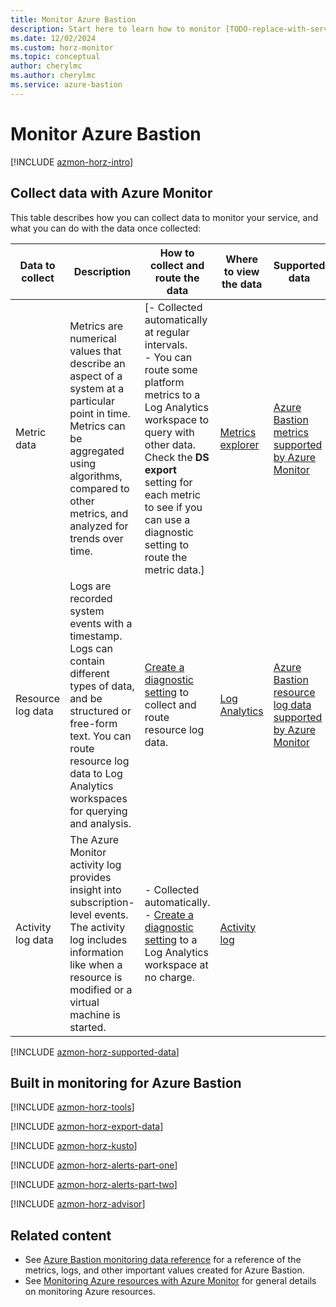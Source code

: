 ```yaml
---
title: Monitor Azure Bastion
description: Start here to learn how to monitor [TODO-replace-with-service-name].
ms.date: 12/02/2024
ms.custom: horz-monitor
ms.topic: conceptual
author: cherylmc
ms.author: cherylmc
ms.service: azure-bastion
---
```


<!-- 
According to the Content Pattern guidelines all comments must be removed before publication!!!
IMPORTANT 
To make this template easier to use, first:
1. Search and replace [TODO-replace-with-service-name] with the official name of your service.
2. Search and replace [TODO-replace-with-service-filename] with the service name to use in GitHub filenames.-->

<!-- VERSION 4.0 November 2024
For background about this template, see https://review.learn.microsoft.com/en-us/help/contribute/contribute-monitoring?branch=main -->

<!-- All sections are required unless otherwise noted. Add service-specific information after the includes.
Your service should have the following two articles:
1. The overview monitoring article (based on this template)
   - Title: "Monitor [TODO-replace-with-service-name]"
   - TOC title: "Monitor"
   - Filename: "monitor-[TODO-replace-with-service-filename].md"
2. A reference article that lists all the metrics and logs for your service (based on the template data-reference-template.md).
   - Title: "[TODO-replace-with-service-name] monitoring data reference"
   - TOC title: "Monitoring data reference"
   - Filename: "monitor-[TODO-replace-with-service-filename]-reference.md".
-->

# Monitor  Azure Bastion

<!-- Intro -->
[!INCLUDE [azmon-horz-intro](~/reusable-content/ce-skilling/azure/includes/azure-monitor/horizontals/azmon-horz-intro.md)]
 
## Collect data with Azure Monitor 

This table describes how you can collect data to monitor your service, and what you can do with the data once collected:

|Data to collect|Description|How to collect and route the data|Where to view the data|Supported data|
|---------|---------|---------|---------|---------|
|Metric data|Metrics are numerical values that describe an aspect of a system at a particular point in time. Metrics can be aggregated using algorithms, compared to other metrics, and analyzed for trends over time.|[- Collected automatically at regular intervals.</br> - You can route some platform metrics to a Log Analytics workspace to query with other data. Check the **DS export** setting for each metric to see if you can use a diagnostic setting to route the metric data.]|[Metrics explorer](/azure/azure-monitor/essentials/metrics-getting-started)| [Azure Bastion metrics supported by Azure Monitor](/azure/bastion/monitor-bastion-reference#metrics)|
|Resource log data|Logs are recorded system events with a timestamp. Logs can contain different types of data, and be structured or free-form text. You can route resource log data to Log Analytics workspaces for querying and analysis.|[Create a diagnostic setting](/azure/azure-monitor/essentials/create-diagnostic-settings) to collect and route resource log data.| [Log Analytics](/azure/azure-monitor/learn/quick-create-workspace)|[Azure Bastion resource log data supported by Azure Monitor](/azure/bastion/monitor-bastion-reference#resource-logs)  |
|Activity log data|The Azure Monitor activity log provides insight into subscription-level events. The activity log includes information like when a resource is modified or a virtual machine is started.|- Collected automatically.</br> - [Create a diagnostic setting](/azure/azure-monitor/essentials/create-diagnostic-settings) to a Log Analytics workspace at no charge.|[Activity log](/azure/azure-monitor/essentials/activity-log)|  |

[!INCLUDE [azmon-horz-supported-data](~/reusable-content/ce-skilling/azure/includes/azure-monitor-horizontals/azmon-horz-supported-data.md)]

## Built in monitoring for Azure Bastion

<!-- Add any monitoring mechanisms build in to your service here. -->

<!--## Use Azure Monitor tools to analyze the data-->
[!INCLUDE [azmon-horz-tools](~/reusable-content/ce-skilling/azure/includes/azure-monitor-horizontals/azmon-horz-tools.md)]

<!--## Export Azure Monitor data -->
[!INCLUDE [azmon-horz-export-data](~/reusable-content/ce-skilling/azure/includes/azure-monitor-horizontals/azmon-horz-export-data.md)]

<!--## Use Kusto queries to analyze log data -->
[!INCLUDE [azmon-horz-kusto](~/reusable-content/ce-skilling/azure/includes/azure-monitor-horizontals/azmon-horz-kusto.md)]

<!-- ## Use Azure Monitor alerts to notify you of issues -->
[!INCLUDE [azmon-horz-alerts-part-one](~/reusable-content/ce-skilling/azure/includes/azure-monitor-horizontals/azmon-horz-alerts-part-one.md)]

<!-- Add any recommended alert rules here. -->


[!INCLUDE [azmon-horz-alerts-part-two](~/reusable-content/ce-skilling/azure/includes/azure-monitor-horizontals/azmon-horz-alerts-part-two.md)]

<!-- ## Get personalized recommendations using Azure Advisor -->
[!INCLUDE [azmon-horz-advisor](~/reusable-content/ce-skilling/azure/includes/azure-monitor-horizontals/azmon-horz-advisor.md)]

## Related content

- See [Azure Bastion monitoring data reference](monitor-bastion-reference.md) for a reference of the metrics, logs, and other important values created for Azure Bastion.
- See [Monitoring Azure resources with Azure Monitor](/azure/azure-monitor/essentials/monitor-azure-resource) for general details on monitoring Azure resources.
